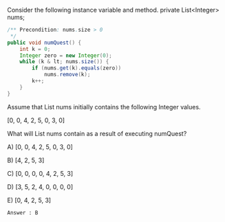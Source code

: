 Consider the following instance variable and method.
private List&lt;Integer&gt; nums;
```java
/** Precondition: nums.size > 0
 */
public void numQuest() {
    int k = 0;
    Integer zero = new Integer(0);
    while (k & lt; nums.size()) {
        if (nums.get(k).equals(zero))
            nums.remove(k);
        k++;
    }
}
```
Assume that List nums initially contains the following Integer values.

[0, 0, 4, 2, 5, 0, 3, 0]

What will List nums contain as a result of executing numQuest?

A) [0, 0, 4, 2, 5, 0, 3, 0]

B) [4, 2, 5, 3]

C) [0, 0, 0, 0, 4, 2, 5, 3]

D) [3, 5, 2, 4, 0, 0, 0, 0]

E) [0, 4, 2, 5, 3]

`Answer : B`

